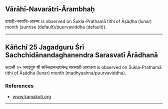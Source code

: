 ## Vārāhī-Navarātri-Ārambhaḥ
वाराही-नवरात्रि-आरम्भः is observed on Śukla-Prathamā tithi of Āṣāḍha (lunar) month (sunrise (default)/puurvaviddha (default)).



---
## Kāñchī 25 Jagadguru Śrī Sachchidānandaghanendra Sarasvatī Ārādhanā
काञ्ची २५ जगद्गुरु श्री सच्चिदानन्दघनेन्द्र सरस्वती आराधना is observed on Śukla-Prathamā tithi of Āṣāḍha (lunar) month (madhyaahna/puurvaviddha).


### References
* www.kamakoti.org


---
